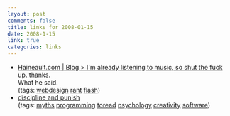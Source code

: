 ```yaml
--- 
layout: post
comments: false
title: links for 2008-01-15
date: 2008-1-15
link: true
categories: links
---
```

<ul class="delicious">
	<li>
		<div class="delicious-link"><a href="http://haineault.com/blog/39/">Haineault.com | Blog > I'm already listening to music, so shut the fuck up. thanks.</a></div>
		<div class="delicious-extended">What he said.</div>
		<div class="delicious-tags">(tags: <a href="http://del.icio.us/zanshin/webdesign">webdesign</a> <a href="http://del.icio.us/zanshin/rant">rant</a> <a href="http://del.icio.us/zanshin/flash">flash</a>)</div>
	</li>
	<li>
		<div class="delicious-link"><a href="http://blogs.concedere.net:8080/blog/discipline/software+engineering/?permalink=The-Myth-of-Creativity.html">discipline and punish</a></div>
		<div class="delicious-tags">(tags: <a href="http://del.icio.us/zanshin/myths">myths</a> <a href="http://del.icio.us/zanshin/programming">programming</a> <a href="http://del.icio.us/zanshin/toread">toread</a> <a href="http://del.icio.us/zanshin/psychology">psychology</a> <a href="http://del.icio.us/zanshin/creativity">creativity</a> <a href="http://del.icio.us/zanshin/software">software</a>)</div>
	</li>
</ul>
